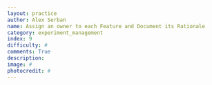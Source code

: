 ```yaml
---
layout: practice
author: Alex Serban
name: Assign an owner to each Feature and Document its Rationale
category: experiment_management
index: 9
difficulty: #
comments: True
description:
image: #
photocredit: #
---
```

